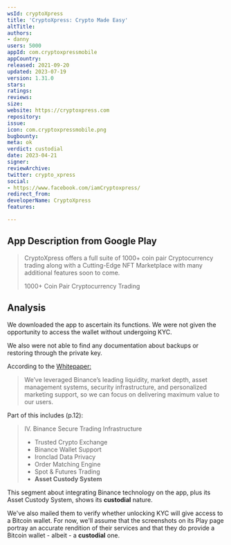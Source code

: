 ```yaml
---
wsId: cryptoXpress
title: 'CryptoXpress: Crypto Made Easy'
altTitle: 
authors:
- danny
users: 5000
appId: com.cryptoxpressmobile
appCountry: 
released: 2021-09-20
updated: 2023-07-19
version: 1.31.0
stars: 
ratings: 
reviews: 
size: 
website: https://cryptoxpress.com
repository: 
issue: 
icon: com.cryptoxpressmobile.png
bugbounty: 
meta: ok
verdict: custodial
date: 2023-04-21
signer: 
reviewArchive: 
twitter: crypto_xpress
social:
- https://www.facebook.com/iamCryptoxpress/
redirect_from: 
developerName: CryptoXpress
features: 

---
```


## App Description from Google Play 

> CryptoXpress offers a full suite of 1000+ coin pair Cryptocurrency trading along with a Cutting-Edge NFT Marketplace with many additional features soon to come.
>
> 1000+ Coin Pair Cryptocurrency Trading

## Analysis 

We downloaded the app to ascertain its functions. We were not given the opportunity to access the wallet without undergoing KYC. 

We also were not able to find any documentation about backups or restoring through the private key. 

According to the [Whitepaper:](https://cryptoxpress.com/whitepaper.pdf)

> We’ve leveraged Binance’s leading liquidity, market depth, asset management
systems, security infrastructure, and personalized marketing support, so we can focus on delivering maximum value to our users.

Part of this includes (p.12): 

> IV. Binance Secure Trading Infrastructure
> - Trusted Crypto Exchange
> - Binance Wallet Support
> - Ironclad Data Privacy
> - Order Matching Engine
> - Spot & Futures Trading 
> - **Asset Custody System**

This segment about integrating Binance technology on the app, plus its Asset Custody System, shows its **custodial** nature.

We've also mailed them to verify whether unlocking KYC will give access to a Bitcoin wallet. For now, we'll assume that the screenshots on its Play page portray an accurate rendition of their services and that they do provide a Bitcoin wallet - albeit - a **custodial** one.

